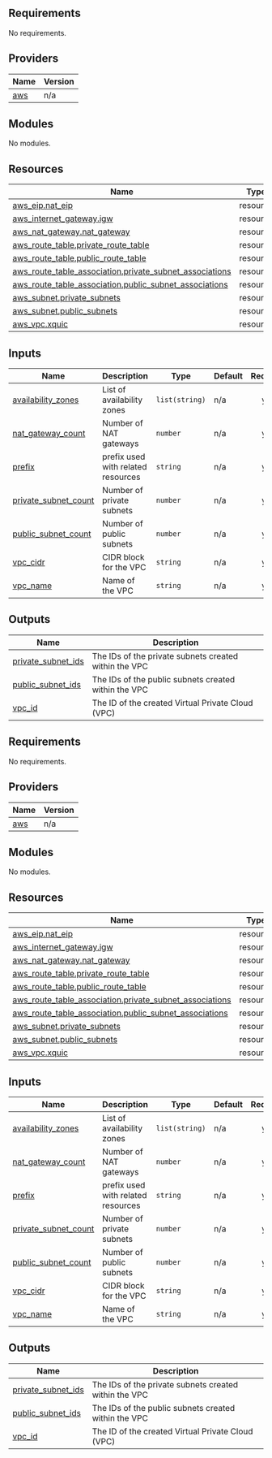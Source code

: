 ## Requirements

No requirements.

## Providers

| Name | Version |
|------|---------|
| <a name="provider_aws"></a> [aws](#provider\_aws) | n/a |

## Modules

No modules.

## Resources

| Name | Type |
|------|------|
| [aws_eip.nat_eip](https://registry.terraform.io/providers/hashicorp/aws/latest/docs/resources/eip) | resource |
| [aws_internet_gateway.igw](https://registry.terraform.io/providers/hashicorp/aws/latest/docs/resources/internet_gateway) | resource |
| [aws_nat_gateway.nat_gateway](https://registry.terraform.io/providers/hashicorp/aws/latest/docs/resources/nat_gateway) | resource |
| [aws_route_table.private_route_table](https://registry.terraform.io/providers/hashicorp/aws/latest/docs/resources/route_table) | resource |
| [aws_route_table.public_route_table](https://registry.terraform.io/providers/hashicorp/aws/latest/docs/resources/route_table) | resource |
| [aws_route_table_association.private_subnet_associations](https://registry.terraform.io/providers/hashicorp/aws/latest/docs/resources/route_table_association) | resource |
| [aws_route_table_association.public_subnet_associations](https://registry.terraform.io/providers/hashicorp/aws/latest/docs/resources/route_table_association) | resource |
| [aws_subnet.private_subnets](https://registry.terraform.io/providers/hashicorp/aws/latest/docs/resources/subnet) | resource |
| [aws_subnet.public_subnets](https://registry.terraform.io/providers/hashicorp/aws/latest/docs/resources/subnet) | resource |
| [aws_vpc.xquic](https://registry.terraform.io/providers/hashicorp/aws/latest/docs/resources/vpc) | resource |

## Inputs

| Name | Description | Type | Default | Required |
|------|-------------|------|---------|:--------:|
| <a name="input_availability_zones"></a> [availability\_zones](#input\_availability\_zones) | List of availability zones | `list(string)` | n/a | yes |
| <a name="input_nat_gateway_count"></a> [nat\_gateway\_count](#input\_nat\_gateway\_count) | Number of NAT gateways | `number` | n/a | yes |
| <a name="input_prefix"></a> [prefix](#input\_prefix) | prefix used with related resources | `string` | n/a | yes |
| <a name="input_private_subnet_count"></a> [private\_subnet\_count](#input\_private\_subnet\_count) | Number of private subnets | `number` | n/a | yes |
| <a name="input_public_subnet_count"></a> [public\_subnet\_count](#input\_public\_subnet\_count) | Number of public subnets | `number` | n/a | yes |
| <a name="input_vpc_cidr"></a> [vpc\_cidr](#input\_vpc\_cidr) | CIDR block for the VPC | `string` | n/a | yes |
| <a name="input_vpc_name"></a> [vpc\_name](#input\_vpc\_name) | Name of the VPC | `string` | n/a | yes |

## Outputs

| Name | Description |
|------|-------------|
| <a name="output_private_subnet_ids"></a> [private\_subnet\_ids](#output\_private\_subnet\_ids) | The IDs of the private subnets created within the VPC |
| <a name="output_public_subnet_ids"></a> [public\_subnet\_ids](#output\_public\_subnet\_ids) | The IDs of the public subnets created within the VPC |
| <a name="output_vpc_id"></a> [vpc\_id](#output\_vpc\_id) | The ID of the created Virtual Private Cloud (VPC) |
## Requirements

No requirements.

## Providers

| Name | Version |
|------|---------|
| <a name="provider_aws"></a> [aws](#provider\_aws) | n/a |

## Modules

No modules.

## Resources

| Name | Type |
|------|------|
| [aws_eip.nat_eip](https://registry.terraform.io/providers/hashicorp/aws/latest/docs/resources/eip) | resource |
| [aws_internet_gateway.igw](https://registry.terraform.io/providers/hashicorp/aws/latest/docs/resources/internet_gateway) | resource |
| [aws_nat_gateway.nat_gateway](https://registry.terraform.io/providers/hashicorp/aws/latest/docs/resources/nat_gateway) | resource |
| [aws_route_table.private_route_table](https://registry.terraform.io/providers/hashicorp/aws/latest/docs/resources/route_table) | resource |
| [aws_route_table.public_route_table](https://registry.terraform.io/providers/hashicorp/aws/latest/docs/resources/route_table) | resource |
| [aws_route_table_association.private_subnet_associations](https://registry.terraform.io/providers/hashicorp/aws/latest/docs/resources/route_table_association) | resource |
| [aws_route_table_association.public_subnet_associations](https://registry.terraform.io/providers/hashicorp/aws/latest/docs/resources/route_table_association) | resource |
| [aws_subnet.private_subnets](https://registry.terraform.io/providers/hashicorp/aws/latest/docs/resources/subnet) | resource |
| [aws_subnet.public_subnets](https://registry.terraform.io/providers/hashicorp/aws/latest/docs/resources/subnet) | resource |
| [aws_vpc.xquic](https://registry.terraform.io/providers/hashicorp/aws/latest/docs/resources/vpc) | resource |

## Inputs

| Name | Description | Type | Default | Required |
|------|-------------|------|---------|:--------:|
| <a name="input_availability_zones"></a> [availability\_zones](#input\_availability\_zones) | List of availability zones | `list(string)` | n/a | yes |
| <a name="input_nat_gateway_count"></a> [nat\_gateway\_count](#input\_nat\_gateway\_count) | Number of NAT gateways | `number` | n/a | yes |
| <a name="input_prefix"></a> [prefix](#input\_prefix) | prefix used with related resources | `string` | n/a | yes |
| <a name="input_private_subnet_count"></a> [private\_subnet\_count](#input\_private\_subnet\_count) | Number of private subnets | `number` | n/a | yes |
| <a name="input_public_subnet_count"></a> [public\_subnet\_count](#input\_public\_subnet\_count) | Number of public subnets | `number` | n/a | yes |
| <a name="input_vpc_cidr"></a> [vpc\_cidr](#input\_vpc\_cidr) | CIDR block for the VPC | `string` | n/a | yes |
| <a name="input_vpc_name"></a> [vpc\_name](#input\_vpc\_name) | Name of the VPC | `string` | n/a | yes |

## Outputs

| Name | Description |
|------|-------------|
| <a name="output_private_subnet_ids"></a> [private\_subnet\_ids](#output\_private\_subnet\_ids) | The IDs of the private subnets created within the VPC |
| <a name="output_public_subnet_ids"></a> [public\_subnet\_ids](#output\_public\_subnet\_ids) | The IDs of the public subnets created within the VPC |
| <a name="output_vpc_id"></a> [vpc\_id](#output\_vpc\_id) | The ID of the created Virtual Private Cloud (VPC) |
